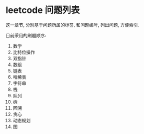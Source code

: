# leetcode 问题列表

这一章节, 分别基于问题所属的标签, 和问题编号, 列出问题, 方便索引.

目前采用的刷题顺序:

1. 数学
2. 比特位操作
3. 双指针
4. 数组
5. 链表
6. 哈稀表
7. 字符串
8. 栈
9. 队列
10. 树
11. 回溯
12. 贪心
13. 动态规划
14. 图